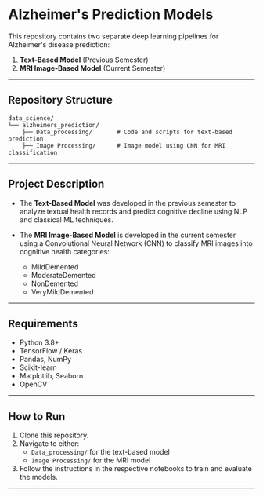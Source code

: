 # Alzheimer's Prediction Models

This repository contains two separate deep learning pipelines for Alzheimer's disease prediction:

1. **Text-Based Model** (Previous Semester)
2. **MRI Image-Based Model** (Current Semester)

---

## Repository Structure

```
data_science/
└── alzheimers_prediction/
    ├── Data_processing/       # Code and scripts for text-based prediction
    ├── Image Processing/      # Image model using CNN for MRI classification
```

---

## Project Description

- The **Text-Based Model** was developed in the previous semester to analyze textual health records and predict cognitive decline using NLP and classical ML techniques.

- The **MRI Image-Based Model** is developed in the current semester using a Convolutional Neural Network (CNN) to classify MRI images into cognitive health categories:
  - MildDemented
  - ModerateDemented
  - NonDemented
  - VeryMildDemented

---

## Requirements

- Python 3.8+
- TensorFlow / Keras
- Pandas, NumPy
- Scikit-learn
- Matplotlib, Seaborn
- OpenCV

---

## How to Run

1. Clone this repository.
2. Navigate to either:
   - `Data_processing/` for the text-based model
   - `Image Processing/` for the MRI model
3. Follow the instructions in the respective notebooks to train and evaluate the models.

---
